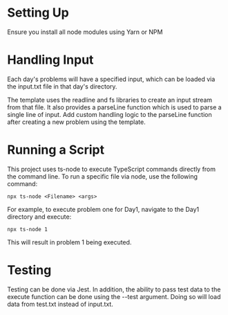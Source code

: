 # Setting Up
Ensure you install all node modules using Yarn or NPM

# Handling Input
Each day's problems will have a specified input, which can be loaded via the input.txt file in that day's directory.

The template uses the readline and fs libraries to create an input stream from that file. It also provides a parseLine function which is used to parse a single line of input. Add custom handling logic to the parseLine function after creating a new problem using the template.

# Running a Script
This project uses ts-node to execute TypeScript commands directly from the command line.  To run a specific file via node, use the following command:

`npx ts-node <Filename> <args>`

For example, to execute problem one for Day1, navigate to the Day1 directory and execute:

`npx ts-node 1`

This will result in problem 1 being executed.  

# Testing
Testing can be done via Jest.  In addition, the ability to pass test data to the execute function can be done using the --test argument.  Doing so will load data from test.txt instead of input.txt.
